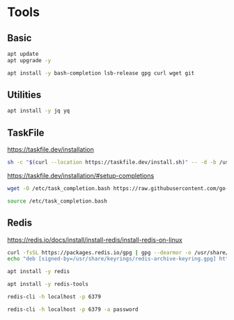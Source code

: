 # Tools

## Basic

```sh
apt update
apt upgrade -y
```

```sh
apt install -y bash-completion lsb-release gpg curl wget git
```

## Utilities

```sh
apt install -y jq yq
```

## TaskFile

https://taskfile.dev/installation

```sh
sh -c "$(curl --location https://taskfile.dev/install.sh)" -- -d -b /usr/local/bin
```

https://taskfile.dev/installation/#setup-completions

```sh
wget -O /etc/task_completion.bash https://raw.githubusercontent.com/go-task/task/main/completion/bash/task.bash
```

```sh
source /etc/task_completion.bash
```

## Redis

https://redis.io/docs/install/install-redis/install-redis-on-linux

```sh
curl -fsSL https://packages.redis.io/gpg | gpg --dearmor -o /usr/share/keyrings/redis-archive-keyring.gpg
echo "deb [signed-by=/usr/share/keyrings/redis-archive-keyring.gpg] https://packages.redis.io/deb $(lsb_release -cs) main" | tee /etc/apt/sources.list.d/redis.list

apt install -y redis
```

```sh
apt install -y redis-tools
```

```sh
redis-cli -h localhost -p 6379
```

```sh
redis-cli -h localhost -p 6379 -a password
```
